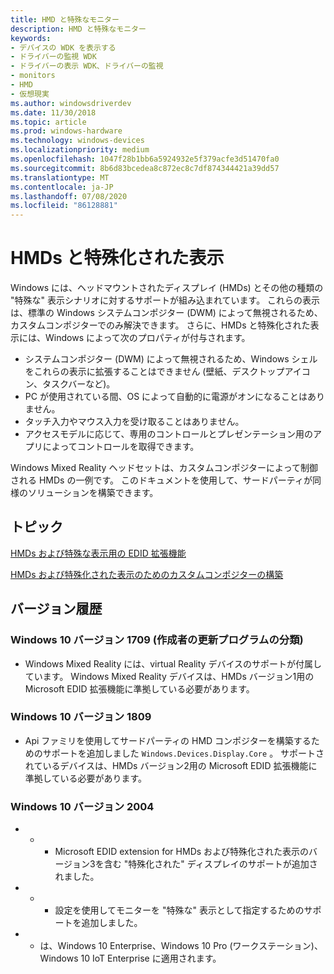 ```yaml
---
title: HMD と特殊なモニター
description: HMD と特殊なモニター
keywords:
- デバイスの WDK を表示する
- ドライバーの監視 WDK
- ドライバーの表示 WDK、ドライバーの監視
- monitors
- HMD
- 仮想現実
ms.author: windowsdriverdev
ms.date: 11/30/2018
ms.topic: article
ms.prod: windows-hardware
ms.technology: windows-devices
ms.localizationpriority: medium
ms.openlocfilehash: 1047f28b1bb6a5924932e5f379acfe3d51470fa0
ms.sourcegitcommit: 8b6d83bcedea8c872ec8c7df874344421a39dd57
ms.translationtype: MT
ms.contentlocale: ja-JP
ms.lasthandoff: 07/08/2020
ms.locfileid: "86128881"
---
```

# <a name="hmds-and-specialized-displays"></a>HMDs と特殊化された表示

Windows には、ヘッドマウントされたディスプレイ (HMDs) とその他の種類の "特殊な" 表示シナリオに対するサポートが組み込まれています。 これらの表示は、標準の Windows システムコンポジター (DWM) によって無視されるため、カスタムコンポジターでのみ解決できます。 さらに、HMDs と特殊化された表示には、Windows によって次のプロパティが付与されます。

* システムコンポジター (DWM) によって無視されるため、Windows シェルをこれらの表示に拡張することはできません (壁紙、デスクトップアイコン、タスクバーなど)。
* PC が使用されている間、OS によって自動的に電源がオンになることはありません。
* タッチ入力やマウス入力を受け取ることはありません。
* アクセスモデルに応じて、専用のコントロールとプレゼンテーション用のアプリによってコントロールを取得できます。

Windows Mixed Reality ヘッドセットは、カスタムコンポジターによって制御される HMDs の一例です。 このドキュメントを使用して、サードパーティが同様のソリューションを構築できます。

## <a name="topics"></a>トピック

[HMDs および特殊な表示用の EDID 拡張機能](specialized-monitors-edid-extension.md)

[HMDs および特殊化された表示のためのカスタムコンポジターの構築](specialized-monitors-compositor.md)

## <a name="version-history"></a>バージョン履歴

### <a name="windows-10-version-1709-fall-creators-update"></a>Windows 10 バージョン 1709 (作成者の更新プログラムの分類)

* Windows Mixed Reality には、virtual Reality デバイスのサポートが付属しています。 Windows Mixed Reality デバイスは、HMDs バージョン1用の Microsoft EDID 拡張機能に準拠している必要があります。

### <a name="windows-10-version-1809"></a>Windows 10 バージョン 1809

* Api ファミリを使用してサードパーティの HMD コンポジターを構築するためのサポートを追加しました `Windows.Devices.Display.Core` 。 サポートされているデバイスは、HMDs バージョン2用の Microsoft EDID 拡張機能に準拠している必要があります。

### <a name="windows-10-version-2004"></a>Windows 10 バージョン 2004

* * * Microsoft EDID extension for HMDs および特殊化された表示のバージョン3を含む "特殊化された" ディスプレイのサポートが追加されました。
* * * 設定を使用してモニターを "特殊な" 表示として指定するためのサポートを追加しました。

* * は、Windows 10 Enterprise、Windows 10 Pro (ワークステーション)、Windows 10 IoT Enterprise に適用されます。